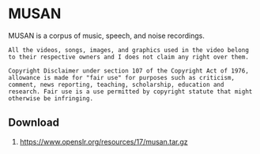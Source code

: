 # MUSAN

MUSAN is a corpus of music, speech, and noise recordings.

```
All the videos, songs, images, and graphics used in the video belong to their respective owners and I does not claim any right over them.

Copyright Disclaimer under section 107 of the Copyright Act of 1976, allowance is made for "fair use" for purposes such as criticism, comment, news reporting, teaching, scholarship, education and research. Fair use is a use permitted by copyright statute that might otherwise be infringing.
```

## Download

1. https://www.openslr.org/resources/17/musan.tar.gz